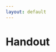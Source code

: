 ```yaml
---
layout: default
---
```


<div id = "body" class = "uk-container uk-container-small">
  
# Handout

<ul id = "listul">

</ul>
<br><br>

</div>

<script type="text/javascript">
var ul = document.getElementById("listul");
var links = localStorage.getItem("links").split("|");
for(var j=0;j<links.length-1;j++){
	var li = document.createElement("li");
	var ae = document.createElement("a");
	var text = document.createTextNode(links[j]);
	ae.setAttribute("href",links[j]);
	ae.appendChild(text);
	li.appendChild(ae);
	ul.appendChild(li);
}
alert("yaaas");
</script>
